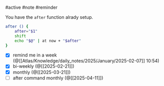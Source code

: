 #active #note #reminder

You have the `after` function alrady setup.

```bash
after () {
	after="$1" 
	shift
	echo "$@" | at now + "$after"
}
```

- [x] remind me in a week (@[[Atlas/Knowledge/daily_notes/2025/January/2025-02-07]] 10:54)
- [x] bi-weekly (@[[2025-02-21]])
- [x] monthly (@[[2025-03-21]])
- [ ] after command monthly (@[[2025-04-11]])
